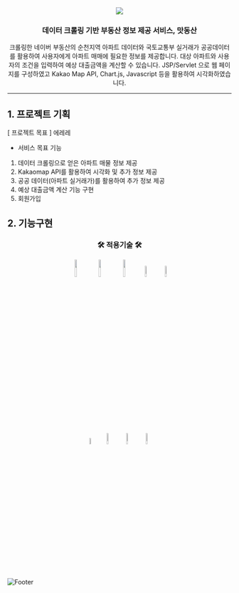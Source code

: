 <div align=center>
	<img src="https://capsule-render.vercel.app/api?type=waving&color=auto&height=200&section=header&text=PROJECT02&fontSize=90" />	
</div>
<div align=center>
	<h3>데이터 크롤링 기반 부동산 정보 제공 서비스, 맛동산</h3>
	<p>크롤링한 네이버 부동산의 순천지역 아파트 데이터와 국토교통부 실거래가 공공데이터를 
활용하여 사용자에게 아파트 매매에 필요한 정보를 제공합니다.
대상 아파트와 사용자의 조건을 입력하여 예상 대출금액을 계산할 수 있습니다.
JSP/Servlet 으로 웹 페이지를 구성하였고 Kakao Map API, Chart.js, Javascript 등을 활용하여 시각화하였습니다.</p>
</div>

---


## 1. 프로젝트 기획

[ 프로젝트 목표 ]
에레레

- 서비스 목표 기능
1) 데이터 크롤링으로 얻은 아파트 매물 정보 제공
2) Kakaomap API를 활용하여 시각화 및 추가 정보 제공
3) 공공 데이터(아파트 실거래가)를 활용하여 추가 정보 제공
4) 예상 대출금액 계산 기능 구현
5) 회원가입

## 2. 기능구현

<div align=center>
	<h3>🛠 적용기술 🛠</h3>
</div>
<div align="center">
	<img src="https://user-images.githubusercontent.com/107980487/206960774-9b3425cd-a028-4ba9-92d6-4ca39f356600.png" style="width:10%"/>
	<img src="https://user-images.githubusercontent.com/107980487/206961031-325630c3-e778-4e98-a684-42633e900f18.png" style="width:10%"/>
	<img src="https://user-images.githubusercontent.com/107980487/206961080-5b3165a5-d198-4b29-a043-6137689e8210.png" style="width:10%"/>
	<img src="https://user-images.githubusercontent.com/107980487/206961149-41c061d4-683d-41e1-8792-669fb0ef4351.png" style="width:8%"/>
	<img src="https://user-images.githubusercontent.com/107980487/206961162-e35c3906-0a3b-4386-b0ca-c684c3a2254f.png" style="width:8%"/>
	<br>
	<img src="https://user-images.githubusercontent.com/107980487/206961179-5dbbb9f8-b4dd-41db-92e1-97e147072933.png" style="width:6%"/>
  <img src="https://user-images.githubusercontent.com/107980487/206961199-736f57c8-be75-4ca6-8cd3-2ab6e7dcee08.png" style="width:8%"/>
  <img src="https://user-images.githubusercontent.com/107980487/206961252-f744a9d7-e855-4055-96b1-6abaa1bb5085.png" style="width:8%"/>
	<img src="https://user-images.githubusercontent.com/107980487/206961273-62a2979c-8731-4ce7-856a-4cf16d1752de.png" style="width:8%"/>
 
</div>




![Footer](https://capsule-render.vercel.app/api?type=waving&color=auto&height=200&section=footer)
